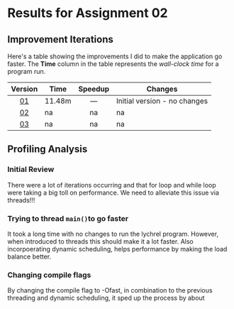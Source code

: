 # Results for Assignment 02

## Improvement Iterations

Here's a table showing the improvements I did to make the application go faster.  The **Time** column in the table represents the _wall-clock time_ for a program run.

| Version | Time | Speedup | Changes |
| :-----: | ---- | :-----: | ------- |
| [01](lychrel.cpp) | 11.48m | &mdash; | Initial version - no changes |
| [02](lychrel.cpp) | na | na | na |
| [03](lychrel.cpp) | na | na | na|

## Profiling Analysis

### Initial Review
There were a lot of iterations occurring and that for loop and while loop were taking a big toll on performance. We need to alleviate this issue via 
threads!!!

### Trying to thread `main()`to go faster

It took a long time with no changes to run the lychrel program. However, when introduced to threads this should make it a lot faster. Also
incorpoerating dynamic scheduling, helps performance by making the load balance better.
### Changing compile flags
By changing the compile flag to -Ofast, in combination to the previous threading and dynamic scheduling, it sped up the process by about
